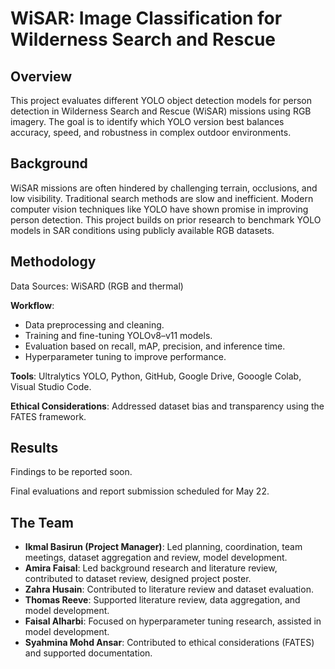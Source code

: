 # WiSAR: Image Classification for Wilderness Search and Rescue

## Overview
This project evaluates different YOLO object detection models for person detection in Wilderness Search and Rescue (WiSAR) missions using RGB imagery. The goal is to identify which YOLO version best balances accuracy, speed, and robustness in complex outdoor environments.

## Background
WiSAR missions are often hindered by challenging terrain, occlusions, and low visibility. Traditional search methods are slow and inefficient. Modern computer vision techniques like YOLO have shown promise in improving person detection. This project builds on prior research to benchmark YOLO models in SAR conditions using publicly available RGB datasets.

## Methodology
Data Sources: WiSARD (RGB and thermal)

**Workflow**:
- Data preprocessing and cleaning.
- Training and fine-tuning YOLOv8–v11 models.
- Evaluation based on recall, mAP, precision, and inference time.
- Hyperparameter tuning to improve performance.
  
**Tools**: Ultralytics YOLO, Python, GitHub, Google Drive, Gooogle Colab, Visual Studio Code.

**Ethical Considerations**: Addressed dataset bias and transparency using the FATES framework.

## Results

Findings to be reported soon.

Final evaluations and report submission scheduled for May 22. 

## The Team

- **Ikmal Basirun (Project Manager)**: Led planning, coordination, team meetings, dataset aggregation and review, model development.
- **Amira Faisal**: Led background research and literature review, contributed to dataset review, designed project poster.
- **Zahra Husain**: Contributed to literature review and dataset evaluation.
- **Thomas Reeve**: Supported literature review, data aggregation, and model development.
- **Faisal Alharbi**: Focused on hyperparameter tuning research, assisted in model development.
- **Syahmina Mohd Ansar**: Contributed to ethical considerations (FATES) and supported documentation.


